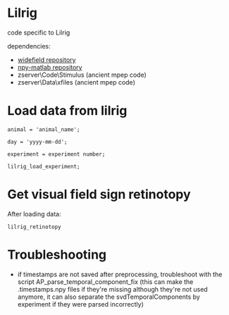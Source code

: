 # Lilrig
code specific to Lilrig

dependencies: 
* [widefield repository](https://github.com/cortex-lab/widefield/)
* [npy-matlab repository](https://github.com/kwikteam/npy-matlab)
* zserver\Code\Stimulus (ancient mpep code)
* zserver\Data\xfiles (ancient mpep code)

# Load data from lilrig
```animal = 'animal_name';```

```day = 'yyyy-mm-dd';```

```experiment = experiment number;```

```lilrig_load_experiment;```

# Get visual field sign retinotopy
After loading data: 

```lilrig_retinotopy```

# Troubleshooting
- if timestamps are not saved after preprocessing, troubleshoot with the script AP_parse_temporal_component_fix (this can make the .timestamps.npy files if they're missing although they're not used anymore, it can also separate the svdTemporalComponents by experiment if they were parsed incorrectly)

